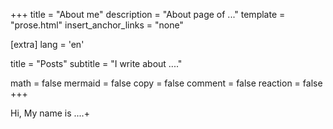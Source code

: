+++
title = "About me"
description = "About page of ..."
template = "prose.html"
insert_anchor_links = "none"

[extra]
lang = 'en'

title = "Posts"
subtitle = "I write about ...."

math = false
mermaid = false
copy = false
comment = false
reaction = false
+++

Hi, My name is ....+